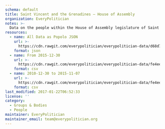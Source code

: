 ```yaml
---
schema: default
title: Saint Vincent and the Grenadines — House of Assembly
organization: EveryPolitician
notes: >-
  Data on the people within the House of Assembly legislature of Saint Vincent and the Grenadines.
resources:
  - name: All Data as Popolo JSON
    url: >-
      https://cdn.rawgit.com/everypolitician/everypolitician-data/d68d7f73bf4f87e1d3244877690b84ef9166562e/data/Saint_Vincent_and_the_Grenadines/Assembly/ep-popolo-v1.0.json
    format: json
  - name: From 2015-12-30
    url: >-
      https://cdn.rawgit.com/everypolitician/everypolitician-data/fe4eeb01e35b138ab393854a6d9f82f0031a0f10/data/Saint_Vincent_and_the_Grenadines/Assembly/term-9.csv
    format: csv
  - name: 2010-12-30 to 2015-11-07
    url: >-
      https://cdn.rawgit.com/everypolitician/everypolitician-data/fe4eeb01e35b138ab393854a6d9f82f0031a0f10/data/Saint_Vincent_and_the_Grenadines/Assembly/term-8.csv
    format: csv
last_modified: 2017-01-22T06:52:33
license: ''
category:
  - Groups & Bodies
  - People
maintainer: EveryPolitician
maintainer_email: team@everypolitician.org
---
```

